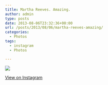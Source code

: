 ```yaml
---
title: Martha Reeves. Amazing.
author: admin
type: posts
date: 2013-08-06T23:32:36+00:00
url: /posts/2013/08/06/martha-reeves-amazing/
categories:
  - Photos
tags:
  - instagram
  - Photos

---
```

<img src="http://lobban.org/wordpress//HLIC/cbdf0f6491a3ce8ce2f81e7972c7263d.jpg" class="instagram-image" />

<p class="view-instagram">
  <a href="http://instagram.com/p/csKCGiqlnl/">View on Instagram</a>
</p>